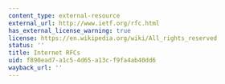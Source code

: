 ```yaml
---
content_type: external-resource
external_url: http://www.ietf.org/rfc.html
has_external_license_warning: true
license: https://en.wikipedia.org/wiki/All_rights_reserved
status: ''
title: Internet RFCs
uid: f890ead7-a1c5-4d65-a13c-f9fa4ab40dd6
wayback_url: ''
---
```


